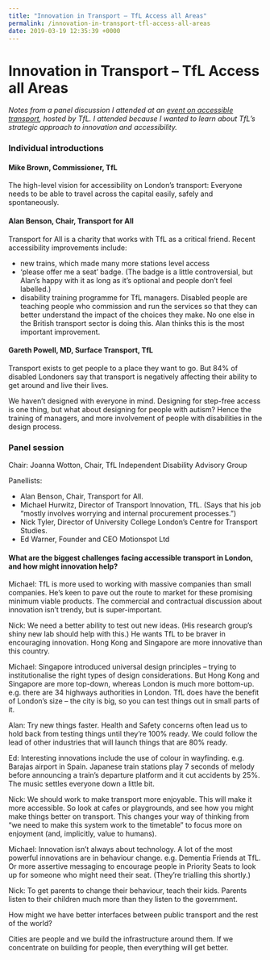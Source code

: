 ```yaml
---
title: "Innovation in Transport – TfL Access all Areas"
permalink: /innovation-in-transport-tfl-access-all-areas
date: 2019-03-19 12:35:39 +0000
---
```


# Innovation in Transport – TfL Access all Areas

*Notes from a panel discussion I attended at an [event on accessible transport](http://www.cvent.com/events/access-all-areas-exhibition/event-summary-9df6731bbf964fe5b07d6a831bde4b99.aspx?intcmp=57621), hosted by TfL. I attended because I wanted to learn about TfL’s strategic approach to innovation and accessibility.*

### Individual introductions

#### Mike Brown, Commissioner, TfL

The high-level vision for accessibility on London’s transport: Everyone needs to be able to travel across the capital easily, safely and spontaneously.

#### Alan Benson, Chair, Transport for All

Transport for All is a charity that works with TfL as a critical friend. Recent accessibility improvements include:

- new trains, which made many more stations level access
- ‘please offer me a seat’ badge. (The badge is a little controversial, but Alan’s happy with it as long as it’s optional and people don’t feel labelled.)
- disability training programme for TfL managers. Disabled people are teaching people who commission and run the services so that they can better understand the impact of the choices they make. No one else in the British transport sector is doing this. Alan thinks this is the most important improvement.

#### Gareth Powell, MD, Surface Transport, TfL

Transport exists to get people to a place they want to go. But 84% of disabled Londoners say that transport is negatively affecting their ability to get around and live their lives.

We haven’t designed with everyone in mind. Designing for step-free access is one thing, but what about designing for people with autism? Hence the training of managers, and more involvement of people with disabilities in the design process.

### Panel session

Chair: Joanna Wotton, Chair, TfL Independent Disability Advisory Group

Panellists:

- Alan Benson, Chair, Transport for All.
- Michael Hurwitz, Director of Transport Innovation, TfL. (Says that his job “mostly involves worrying and internal procurement processes.”)
- Nick Tyler, Director of University College London’s Centre for Transport Studies.
- Ed Warner, Founder and CEO Motionspot Ltd

#### What are the biggest challenges facing accessible transport in London, and how might innovation help?

Michael: TfL is more used to working with massive companies than small companies. He’s keen to pave out the route to market for these promising minimum viable products. The commercial and contractual discussion about innovation isn’t trendy, but is super-important.

Nick: We need a better ability to test out new ideas. (His research group’s shiny new lab should help with this.) He wants TfL to be braver in encouraging innovation. Hong Kong and Singapore are more innovative than this country.

Michael: Singapore introduced universal design principles – trying to institutionalise the right types of design considerations. But Hong Kong and Singapore are more top-down, whereas London is much more bottom-up. e.g. there are 34 highways authorities in London. TfL does have the benefit of London’s size – the city is big, so you can test things out in small parts of it.

Alan: Try new things faster. Health and Safety concerns often lead us to hold back from testing things until they’re 100% ready. We could follow the lead of other industries that will launch things that are 80% ready.

Ed: Interesting innovations include the use of colour in wayfinding. e.g. Barajas airport in Spain. Japanese train stations play 7 seconds of melody before announcing a train’s departure platform and it cut accidents by 25%. The music settles everyone down a little bit.

Nick: We should work to make transport more enjoyable. This will make it more accessible. So look at cafes or playgrounds, and see how you might make things better on transport. This changes your way of thinking from “we need to make this system work to the timetable” to focus more on enjoyment (and, implicitly, value to humans).

Michael: Innovation isn’t always about technology. A lot of the most powerful innovations are in behaviour change. e.g. Dementia Friends at TfL. Or more assertive messaging to encourage people in Priority Seats to look up for someone who might need their seat. (They’re trialling this shortly.)

Nick: To get parents to change their behaviour, teach their kids. Parents listen to their children much more than they listen to the government.

How might we have better interfaces between public transport and the rest of the world?

Cities are people and we build the infrastructure around them. If we concentrate on building for people, then everything will get better.